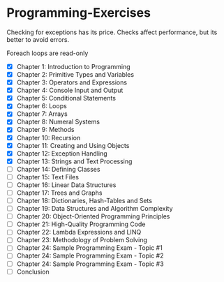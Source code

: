 # Programming-Exercises

Checking for exceptions has its price.
Checks affect performance, but its better to avoid errors.

Foreach loops are read-only


- [X] Chapter 1: Introduction to Programming
- [X] Chapter 2: Primitive Types and Variables
- [X] Chapter 3: Operators and Expressions
- [X] Chapter 4: Console Input and Output
- [X] Chapter 5: Conditional Statements
- [X] Chapter 6: Loops
- [X] Chapter 7: Arrays 
- [X] Chapter 8: Numeral Systems
- [X] Chapter 9: Methods
- [X] Chapter 10: Recursion
- [X] Chapter 11: Creating and Using Objects
- [X] Chapter 12: Exception Handling
- [X] Chapter 13: Strings and Text Processing
- [ ] Chapter 14: Defining Classes
- [ ] Chapter 15: Text Files
- [ ] Chapter 16: Linear Data Structures
- [ ] Chapter 17: Trees and Graphs
- [ ] Chapter 18: Dictionaries, Hash-Tables and Sets
- [ ] Chapter 19: Data Structures and Algorithm Complexity
- [ ] Chapter 20: Object-Oriented Programming Principles
- [ ] Chapter 21: High-Quality Programming Code
- [ ] Chapter 22: Lambda Expressions and LINQ
- [ ] Chapter 23: Methodology of Problem Solving
- [ ] Chapter 24: Sample Programming Exam - Topic #1
- [ ] Chapter 24: Sample Programming Exam - Topic #2
- [ ] Chapter 24: Sample Programming Exam - Topic #3
- [ ] Conclusion
